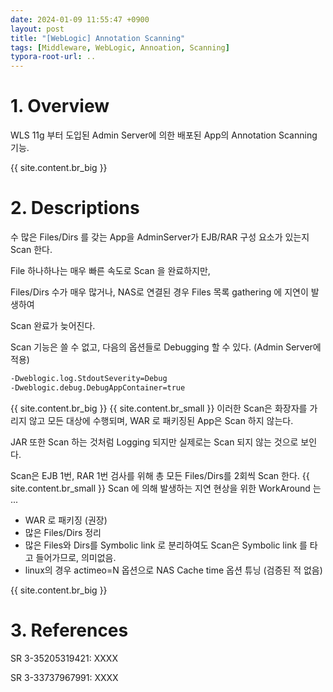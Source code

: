 ```yaml
---
date: 2024-01-09 11:55:47 +0900
layout: post
title: "[WebLogic] Annotation Scanning"
tags: [Middleware, WebLogic, Annoation, Scanning]
typora-root-url: ..
---
```


# 1. Overview
WLS 11g 부터 도입된 Admin Server에 의한 배포된 App의 Annotation Scanning 기능.

{{ site.content.br_big }}

# 2. Descriptions
수 많은 Files/Dirs 를 갖는 App을 AdminServer가 EJB/RAR 구성 요소가 있는지 Scan 한다.

File 하나하나는 매우 빠른 속도로 Scan 을 완료하지만,

Files/Dirs 수가 매우 많거나, NAS로 연결된 경우 Files 목록 gathering 에 지연이 발생하여

Scan 완료가 늦어진다.

Scan 기능은 쓸 수 없고, 다음의 옵션들로 Debugging 할 수 있다. (Admin Server에 적용)

```sh
-Dweblogic.log.StdoutSeverity=Debug
-Dweblogic.debug.DebugAppContainer=true
```

{{ site.content.br_big }}
{{ site.content.br_small }}
이러한 Scan은 화장자를 가리지 않고 모든 대상에 수행되며, WAR 로 패키징된 App은 Scan 하지 않는다.

JAR 또한 Scan 하는 것처럼 Logging 되지만 실제로는 Scan 되지 않는 것으로 보인다.

Scan은 EJB 1번, RAR 1번 검사를 위해 총 모든 Files/Dirs를 2회씩 Scan 한다.
{{ site.content.br_small }}
Scan 에 의해 발생하는 지연 현상을 위한 WorkAround 는 ...

 - WAR 로 패키징 (권장)
 - 많은 Files/Dirs 정리
 - 많은 Files와 Dirs를 Symbolic link 로 분리하여도 Scan은 Symbolic link 를 타고 들어가므로, 의미없음.
 - linux의 경우 actimeo=N 옵션으로 NAS Cache time 옵션 튜닝 (검증된 적 없음)

{{ site.content.br_big }}

# 3. References

SR 3-35205319421: XXXX

SR 3-33737967991: XXXX
